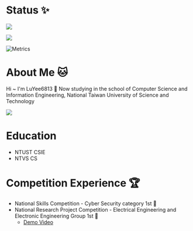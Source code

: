 # Status ✨
![](https://github-readme-stats.vercel.app/api?username=LuYee6813&theme=nord&show_icons=true)

![](https://github-readme-stats.vercel.app/api/top-langs/?username=LuYee6813&theme=nord&layout=compact&card_width=445)

![Metrics](https://metrics.lecoq.io/LuYee6813?template=classic&base.header=0&base.activity=0&base.community=0&base.repositories=0&base.metadata=0&isocalendar=1&isocalendar.duration=half-year&config.timezone=Asia%2FTaipei)

# About Me 🐱
Hi ~ I'm LuYee6813 👋 
Now studying in the school of Computer Science and Information Engineering, National Taiwan University of Science and Technology 

![](https://i.imgur.com/kgWgJV5.png)

# Education
- NTUST CSIE
- NTVS CS

# Competition Experience 🏆
- National Skills Competition - Cyber Security category 1st 🏅️
- National Research Project Competition - Electrical Engineering and Electronic Engineering Group 1st 🏅️ 
    - [Demo Video](https://www.youtube.com/watch?v=RBECyGg3n4c)

